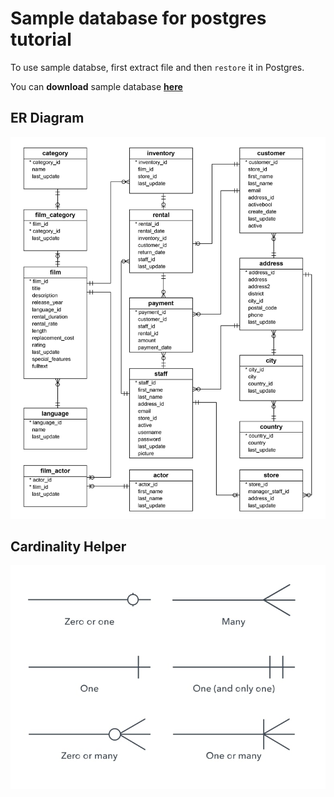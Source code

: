 # Sample database for postgres tutorial
To use sample databse, first extract file and then `restore` it in Postgres.

You can **download** sample database **[here](https://github.com/ashkanRmk/psql-sample/raw/main/dvdrental.zip)**

## ER Diagram
![alt text](postgresql-sample-database-diagram.jpg "ER Diagram")

## Cardinality Helper
![alt text](cardinality.jpg "Cardinality")
